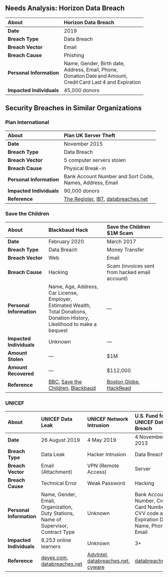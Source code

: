 ## Needs Analysis: Horizon Data Breach

| About | Horizon Data Breach |
| :--- | :--- |
| **Date** | 2019 |
| **Breach Type** | Data Breach |
| **Breach Vector** | Email |
| **Breach Cause** | Phishing |
| **Personal Information** | Name, Gender, Birth date,<br>Address, Email, Phone,<br>Donation Date and Amount,<br>Credit Card Last 4 and Expiration |
| **Impacted Individuals** | 45,000 donors |

## Security Breaches in Similar Organizations

### Plan International

| About | Plan UK Server Theft |
| :--- | :--- |
| **Date** | November 2015 |
| **Breach Type** | Data Breach |
| **Breach Vector** | 5 computer servers stolen |
| **Breach Cause** | Physical Break-in |
| **Personal Information** | Bank Account Number and Sort Code,<br>Names, Address, Email |
| **Impacted Individuals** | 90,000 donors |
| **Reference** | [The Register][theregister2015], [IBT][ibt2015], [databreaches.net](https://www.databreaches.net/uk-childrens-charity-hit-by-server-theft/) |

[theregister2015]: https://www.theregister.com/2015/11/27/plan_uk_sever_theft_data_breach/
[ibt2015]: https://www.ibtimes.co.uk/plan-uk-childrens-charity-devastated-after-burglars-steal-donors-bank-details-1531197

### Save the Children

| About | Blackbaud Hack | Save the Children $1M Scam |
| :--- | :--- | :--- |
| **Date** | February 2020 | March 2017 |
| **Breach Type** | Data Breach | Money Transfer |
| **Breach Vector** | Web | Email |
| **Breach Cause** | Hacking | Scam (invoices sent from hacked email account) |
| **Personal Information** | Name, Age, Address,<br> Car License, Employer, <br>Estimated Wealth, Total Donations, <br>Donation History, Likelihood to make a bequest | — |
| **Impacted Individuals** | Unknown | — |
| **Amount Stolen** | — | $1M |
| **Amount Recovered** | — | $112,000 |
| **Reference** | [BBC][bbc2020], [Save the Children](https://www.savethechildren.org/us/about-us/media-and-news/2020-press-releases/save-the-children-statement-on-blackbaud-security-breach), [Blackbaud][blackbaud2020] | [Boston Globe][bostonglobe2018], [HackRead][hackread2018] |

[bbc2020]: https://www.bbc.com/news/technology-53567699
[blackbaud2020]: https://www.blackbaud.com/securityincident

[bostonglobe2018]: https://www.bostonglobe.com/business/2018/12/12/hackers-fooled-save-children-into-sending-million-phony-account/KPnRi8xIbPGuhGZaFmlhRP/story.html?event=event25
[hackread2018]: https://www.hackread.com/wicked-scammers-steal-1-million-from-save-the-children-charity/

### UNICEF

| About | UNICEF Data Leak | UNICEF Network Intrusion | U.S. Fund for UNICEF Data Breach |
| :--- | :--- | :--- | :--- |
| **Date** | 26 August 2019 | 4 May 2019 | 4 November 2013 |
| **Breach Type** | Data Leak | Hacker Intrusion | Data Breach |
| **Breach Vector** | Email (Attachment) | VPN (Remote Access) | Server |
| **Breach Cause** | Technical Error | Weak Password | Hacking |
| **Personal Information** | Name, Gender, Email, Organization, Duty Stations, Name of Supervisor, Contract Type | Unknown | Bank Account Number, Credit Card Number, CVV code and Expiration Date, Name, Phone, Email |
| **Impacted Individuals** | 8,253 online learners | Unknown | 3+ |
| **Reference** | [devex.com][devex2019], [databreaches.net](https://www.databreaches.net/unicef-data-leak-reveals-personal-info-of-8000-online-learners/) | [AdvIntel][advintel2019], [databreaches.net](https://www.databreaches.net/achilles-hacker-behind-attacks-on-military-shipbuilders-unicef-international-corporations/), [cyware][cyware2019] | [databreaches.net](https://www.databreaches.net/u-s-fund-for-unicef-hacked/) |

[devex2019]: https://www.devex.com/news/unicef-data-leak-reveals-personal-info-of-8-000-online-learners-95558

[advintel2019]: https://www.advanced-intel.com/post/achilles-hacker-behind-attacks-on-military-shipbuilders-unicef-international-corporations
[cyware2019]: https://cyware.com/news/hacker-claims-to-have-access-to-internal-networks-of-major-corporations-3830fce8
